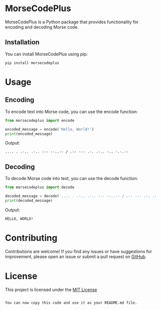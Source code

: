 # MorseCodePlus

MorseCodePlus is a Python package that provides functionality for encoding and decoding Morse code.

## Installation

You can install MorseCodePlus using pip:

```shell
pip install morsecodeplus
```
 
# Usage

## Encoding

To encode text into Morse code, you can use the encode function:

```python
from morsecodeplus import encode

encoded_message = encode('Hello, World!')
print(encoded_message)

```

Output:
```text
.... . .-.. .-.. --- --..-- / .-- --- .-. .-.. -.. -.-.--
```

## Decoding

To decode Morse code into text, you can use the decode function:

```python
from morsecodeplus import decode

decoded_message = decode('.... . .-.. .-.. --- --..-- / .-- --- .-. .-.. -.. -.-.--')
print(decoded_message)

```

Output:
```text
HELLO, WORLD!
```
# Contributing

Contributions are welcome! If you find any issues or have suggestions for improvement, please open an issue or submit a pull request on [GitHub](https://github.com/danysrour/MorseCode).

# License

This project is licensed under the [MIT License](https://github.com/danysrour/morsecodeplus.git)

```text

You can now copy this code and use it as your README.md file.
```